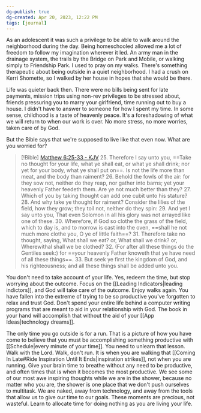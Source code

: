 ```yaml
---
dg-publish: true
dg-created: Apr 20, 2023, 12:22 PM
tags: [journal]
---
```


As an adolescent it was such a privilege to be able to walk around the neighborhood during the day. Being homeschooled allowed me a lot of freedom to follow my imagination wherever it led. An army man in the drainage system, the trails by the Bridge on Park and Mobile, or walking simply to Friendship Park. I used to pray on my walks. There's something therapeutic about being outside in a quiet neighborhood. I had a crush on Kerri Shomette, so I walked by her house in hopes that she would be there.

Life was quieter back then. There were no bills being sent for late payments, mission trips using non-rev privileges to be stressed about, friends pressuring you to marry your girlfriend, time running out to buy a house. I didn't have to answer to someone for how I spent my time. In some sense, childhood is a taste of heavenly peace. It's a foreshadowing of what we will return to when our work is over. No more stress, no more worries, taken care of by God.

But the Bible says that we're supposed to live like that even now. What are you worried for?

> [!Bible] [Matthew 6:25-33 - KJV](https://bible-api.com/matthew+6:25-33?translation=kjv)
> 25. Therefore I say unto you, ==Take no thought for your life, what ye shall eat, or what ye shall drink; nor yet for your body, what ye shall put on==. Is not the life more than meat, and the body than raiment?
> 26. Behold the fowls of the air: for they sow not, neither do they reap, nor gather into barns; yet your heavenly Father feedeth them. Are ye not much better than they?
> 27. Which of you by taking thought can add one cubit unto his stature?
> 28. And why take ye thought for raiment? Consider the lilies of the field, how they grow; they toil not, neither do they spin:
> 29. And yet I say unto you, That even Solomon in all his glory was not arrayed like one of these.
> 30. Wherefore, if God so clothe the grass of the field, which to day is, and to morrow is cast into the oven, ==shall he not much more clothe you, O ye of little faith==?
> 31. Therefore take no thought, saying, What shall we eat? or, What shall we drink? or, Wherewithal shall we be clothed?
> 32. (For after all these things do the Gentiles seek:) for ==your heavenly Father knoweth that ye have need of all these things==.
> 33. But seek ye first the kingdom of God, and his righteousness; and all these things shall be added unto you.

You don't need to take account of your life. Yes, redeem the time, but stop worrying about the outcome. Focus on the [[Leading Indicators|leading indictors]], and God will take care of the outcome. Enjoy walks again. You have fallen into the extreme of trying to be so productive you've forgotten to relax and trust God. Don't spend your entire life behind a computer writing programs that are meant to aid in your relationship with God. The book in your hand will accomplish that without the aid of your [[App Ideas|technology dreams]].

The only time you go outside is for a run. That is a picture of how you have come to believe that you must be accomplishing something productive with [[Schedule|every minute of your time]]. You need to unlearn that lesson. Walk with the Lord. Walk, don't run. It is when you are walking that [[Coming In Late#Ride Inspiration Until It Ends|inspiration strikes]], not when you are running. Give your brain time to breathe without any need to be productive, and often times that is when it becomes the most productive. We see some of our most awe inspiring thoughts while we are in the shower, because no matter who you are, the shower is one place that we don't push ourselves to multitask. We are naked, away from technology, and away from the tools that allow us to give our time to our goals. These moments are precious, not wasteful. Learn to allocate time for doing nothing as you are living your life.